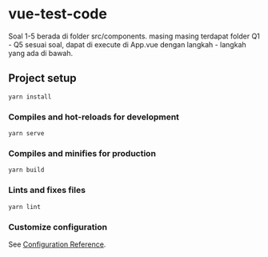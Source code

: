 # vue-test-code

Soal 1-5 berada di folder src/components. masing masing terdapat folder Q1 - Q5 sesuai soal, dapat di execute di App.vue dengan langkah - langkah yang ada di bawah.


## Project setup
```
yarn install
```

### Compiles and hot-reloads for development
```
yarn serve
```

### Compiles and minifies for production
```
yarn build
```

### Lints and fixes files
```
yarn lint
```

### Customize configuration
See [Configuration Reference](https://cli.vuejs.org/config/).
